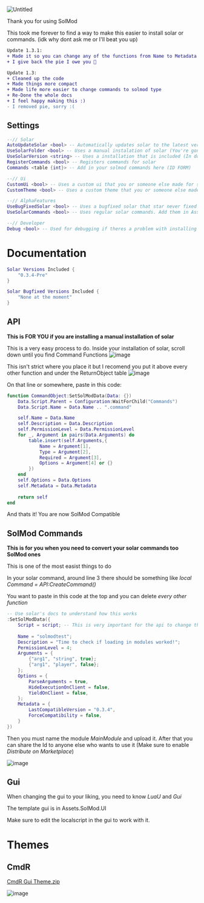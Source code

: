 ![Untitled](https://user-images.githubusercontent.com/96776358/149602887-f75608d9-0e50-4a7d-8f58-c73f4efe69e5.png)

Thank you for using SolMod

This took me forever to find a way to make this easier to install solar or commands. (idk why dont ask me or I'll beat you up)

```diff
Update 1.3.1:
+ Made it so you can change any of the functions from Name to Metadata
+ I give back the pie I owe you 🥧

Update 1.3:
+ Cleaned up the code
+ Made things more compact
+ Made life more easier to change commands to solmod type
+ Re-Done the whole docs
+ I feel happy making this :)
- I removed pie, sorry :(
```

## Settings
```lua
--// Solar
AutoUpdateSolar <bool> -- Automatically updates solar to the latest version.
UseSolarFolder <bool> -- Uses a manual instalation of solar (You're gonna need to read the docs, TRUST ME)
UseSolarVersion <string> -- Uses a installation that is included (In docs)
RegisterCommands <bool> -- Registers commands for solar
Commands <table {int}> -- Add in your solmod commands here (ID FORM)

--// Ui
CustomUi <bool> -- Uses a custom ui that you or someone else made for solar. Ui location is in Assets.SolMod.UI
CustomTheme <bool> -- Uses a custom theme that you or someone else made for solar. Theme location is in Assets.SolMod.UI

--// AlphaFeatures
UseBugFixedSolar <bool> -- Uses a bugfixed solar that star never fixed yet. (None are there yet. You also need to change UseSolarVersion to a type of bugfixed one. Listed in docs)
UseSolarCommands <bool> -- Uses regular solar commands. Add them in Assets.SolMod.SolarCommands

--// Developer
Debug <bool> -- Used for debugging if theres a problem with installing SolMod
```
# Documentation
```lua
Solar Versions Included {
	"0.3.4-Pre"
}

Solar Bugfixed Versions Included {
	"None at the moment"
}
```

## API
**This is FOR YOU if you are installing a manual installation of solar**

This is a very easy process to do. Inside your installation of solar, scroll down until you find Command Functions
![image](https://user-images.githubusercontent.com/96776358/159591281-cd7f9d42-030c-4576-8284-03c46df33ceb.png)

This isn't strict where you place it but I recomend you put it above every other function and under the ReturnObject table
![image](https://user-images.githubusercontent.com/96776358/159591432-d49760a6-002e-40aa-9a37-953cf3b3b3bd.png)

On that line or somewhere, paste in this code:
```lua
function CommandObject:SetSolModData(Data: {})
	Data.Script.Parent = Configuration:WaitForChild("Commands")
	Data.Script.Name = Data.Name .. ".command"

	self.Name = Data.Name
	self.Description = Data.Description
	self.PermissionLevel = Data.PermissionLevel
	for _, Argument in pairs(Data.Arguments) do
		table.insert(self.Arguments,{
			Name = Argument[1],
			Type = Argument[2],
			Required = Argument[3],
			Options = Argument[4] or {}
		})
	end
	self.Options = Data.Options
	self.Metadata = Data.Metadata
	
	return self
end
```
And thats it! You are now SolMod Compatible

## SolMod Commands
**This is for you when you need to convert your solar commands too SolMod ones**

This is one of the most easist things to do

In your solar command, around line 3 there should be something like *local Command = API:CreateCommand()*

You want to paste in this code at the top and you can delete *every other function*
```lua
-- Use solar's docs to understand how this works
:SetSolModData({
	Script = script; -- This is very important for the api to change the properties of the script
	
	Name = "solmodtest";
	Description = "Time to check if loading in modules worked!";
	PermissionLevel = 4;
	Arguments = {
		{"arg1", "string", true};
		{"arg1", "player", false};
	};
	Options = {
		ParseArguments = true,
		HideExecutionOnClient = false,
		YieldOnClient = false,
	};
	Metadata = {
		LastCompatibleVersion = "0.3.4",
		ForceCompatibility = false,
	}
})
```

Then you must name the module *MainModule* and upload it. After that you can share the Id to anyone else who wants to use it (Make sure to enable *Distribute on Marketplace*)

![image](https://user-images.githubusercontent.com/96776358/159592348-a43f3db7-129b-4587-a7f2-8b39ba17dd7a.png)

## Gui

When changing the gui to your liking, you need to know *LuaU* and *Gui*

The template gui is in Assets.SolMod.UI

Make sure to edit the localscript in the gui to work with it.

# Themes

## CmdR

[CmdR Gui Theme.zip](https://github.com/DevelopingBread/SolMod/files/8335043/CmdR.Gui.Theme.zip)

![image](https://user-images.githubusercontent.com/96776358/159754382-da54412c-4e60-4431-a6ad-8b7f92fb904b.png)
